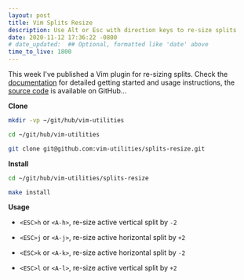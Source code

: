 ```yaml
---
layout: post
title: Vim Splits Resize
description: Use Alt or Esc with direction keys to re-size splits
date: 2020-11-12 17:36:22 -0800
# date_updated:  ## Optional, formatted like 'date' above
time_to_live: 1800
---
```



This week I've published a Vim plugin for re-sizing splits. Check the [documentation][link__documentation] for detailed getting started and usage instructions, the [source code][link__source] is available on GitHub...


**Clone**


```bash
mkdir -vp ~/git/hub/vim-utilities

cd ~/git/hub/vim-utilities

git clone git@github.com:vim-utilities/splits-resize.git
```


**Install**


```bash
cd ~/git/hub/vim-utilities/splits-resize

make install
```


**Usage**


- `<ESC>h` or `<A-h>`, re-size active vertical split by `-2`

- `<ESC>j` or `<A-j>`, re-size active horizontal split by `+2`

- `<ESC>k` or `<A-k>`, re-size active horizontal split by `-2`

- `<ESC>l` or `<A-l>`, re-size active vertical split by `+2`



[link__documentation]: https://github.com/vim-utilities/splits-resize/blob/main/.github/README.md "Repository documentation"

[link__source]: https://github.com/vim-utilities/splits-resize "Repository source code"

